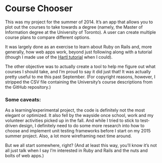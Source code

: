 # Course Chooser

This was my project for the summer of 2014. It’s an app that allows you to plot out the courses to take towards a degree (namely, the Master of Information degree at the University of Toronto). A user can create multiple course plans to compare different options.

It was largely done as an exercise to learn about Ruby on Rails and, more generally, how web apps work, beyond just following along with a tutorial (though I made use of the [Hartl tutorial](https://www.railstutorial.org) when I could).

The other objective was to actually create a tool to help me figure out what courses I should take, and I’m proud to say it did just that! It was actually pretty useful to me this past September. (For copyright reasons, however, I stripped the CSV file containing the University’s course descriptions from the GitHub repository.) 

### Some caveats:
As a learning/experimental project, the code is definitely not the most elegant or optimized. It also fell by the wayside once school, work and my volunteer activities picked up in the fall. And while I tried to stick to test-driven design, I definitely need to do some more research into how to choose and implement unit testing frameworks before I start on my 2015 summer project. Also, a lot more wireframing next time around.

But we all start somewhere, right? (And at least this way, you’ll know it’s not all just talk when I say I’m interested in Ruby and Rails and the nuts and bolts of web apps.)
